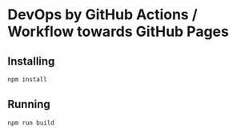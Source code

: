 # DevOps by GitHub Actions / Workflow towards GitHub Pages 

## Installing

```javascript
npm install
```

## Running

```javascript
npm run build
```
